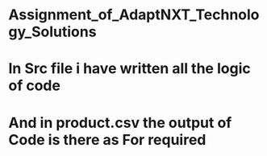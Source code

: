 # Assignment_of_AdaptNXT_Technology_Solutions

# In Src file i have written all the logic of code 
# And in product.csv the output of Code is there as For required
